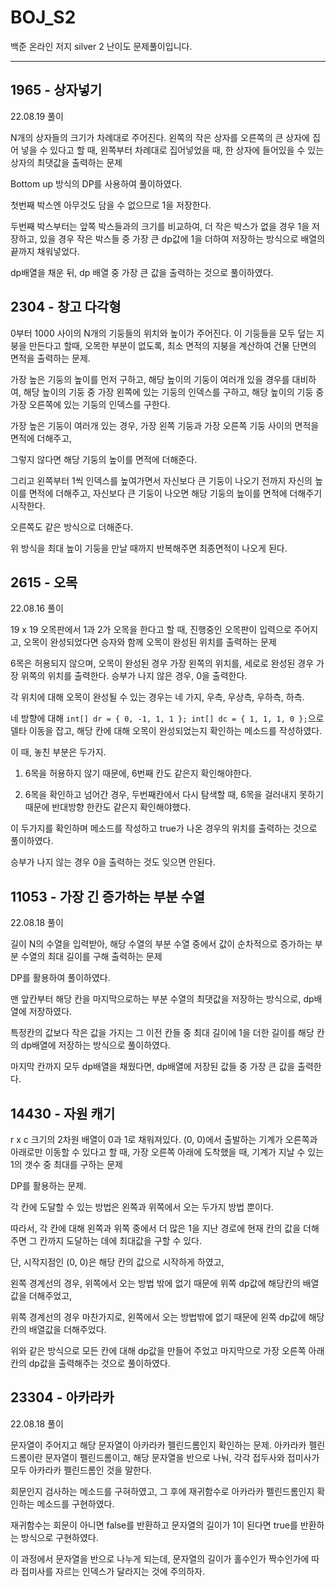 # BOJ_S2
백준 온라인 저지 silver 2 난이도 문제풀이입니다.

---

## 1965 - 상자넣기

22.08.19 풀이

N개의 상자들의 크기가 차례대로 주어진다. 왼쪽의 작은 상자를 오른쪽의 큰 상자에 집어 넣을 수 있다고 할 때, 왼쪽부터 차례대로 집어넣었을 때, 한 상자에 들어있을 수 있는 상자의 최댓값을 출력하는 문제

Bottom up 방식의 DP를 사용하여 풀이하였다.

첫번째 박스엔 아무것도 담을 수 없으므로 1을 저장한다.

두번째 박스부터는 앞쪽 박스들과의 크기를 비교하여, 더 작은 박스가 없을 경우 1을 저장하고, 있을 경우 작은 박스들 중 가장 큰 dp값에 1을 더하여 저장하는 방식으로 배열의 끝까지 채워넣었다.

dp배열을 채운 뒤, dp 배열 중 가장 큰 값을 출력하는 것으로 풀이하였다.

## 2304 - 창고 다각형

0부터 1000 사이의 N개의 기둥들의 위치와 높이가 주어진다. 이 기둥들을 모두 덮는 지붕을 만든다고 할때, 오목한 부분이 없도록, 최소 면적의 지붕을 계산하여 건물 단면의 면적을 출력하는 문제.

가장 높은 기둥의 높이를 먼저 구하고, 해당 높이의 기둥이 여러개 있을 경우를 대비하여, 해당 높이의 기둥 중 가장 왼쪽에 있는 기둥의 인덱스를 구하고, 해당 높이의 기둥 중 가장 오른쪽에 있는 기둥의 인덱스를 구한다.

가장 높은 기둥이 여러개 있는 경우, 가장 왼쪽 기둥과 가장 오른쪽 기둥 사이의 면적을 면적에 더해주고,

그렇지 않다면 해당 기둥의 높이를 면적에 더해준다.

그리고 왼쪽부터 1씩 인덱스를 높여가면서 자신보다 큰 기둥이 나오기 전까지 자신의 높이를 면적에 더해주고, 자신보다 큰 기둥이 나오면 해당 기둥의 높이를 면적에 더해주기 시작한다.

오른쪽도 같은 방식으로 더해준다.

위 방식을 최대 높이 기둥을 만날 때까지 반복해주면 최종면적이 나오게 된다. 

## 2615 - 오목

22.08.16 풀이

19 x 19 오목판에서 1과 2가 오목을 한다고 할 때, 진행중인 오목판이 입력으로 주어지고, 오목이 완성되었다면 승자와 함께 오목이 완성된 위치를 출력하는 문제

6목은 허용되지 않으며, 오목이 완성된 경우 가장 왼쪽의 위치를, 세로로 완성된 경우 가장 위쪽의 위치를 출력한다. 승부가 나지 않은 경우, 0을 출력한다.

각 위치에 대해 오목이 완성될 수 있는 경우는 네 가지, 우측, 우상측, 우하측, 하측.

네 방향에 대해 `int[] dr = { 0, -1, 1, 1 }; int[] dc = { 1, 1, 1, 0 };`으로 델타 이동을 잡고, 해당 칸에 대해 오목이 완성되었는지 확인하는 메소드를 작성하였다. 

이 때, 놓친 부분은 두가지. 

1. 6목을 허용하지 않기 때문에, 6번째 칸도 같은지 확인해야한다.

2. 6목을 확인하고 넘어간 경우, 두번째칸에서 다시 탐색할 때, 6목을 걸러내지 못하기 때문에 반대방향 한칸도 같은지 확인해야했다.

이 두가지를 확인하며 메소드를 작성하고 true가 나온 경우의 위치를 출력하는 것으로 풀이하였다. 

승부가 나지 않는 경우 0을 출력하는 것도 잊으면 안된다.

## 11053 - 가장 긴 증가하는 부분 수열

22.08.18 풀이

길이 N의 수열을 입력받아, 해당 수열의 부분 수열 중에서 값이 순차적으로 증가하는 부분 수열의 최대 길이를 구해 출력하는 문제

DP를 활용하여 풀이하였다.

맨 앞칸부터 해당 칸을 마지막으로하는 부분 수열의 최댓값을 저장하는 방식으로, dp배열에 저장하였다.

특정칸의 값보다 작은 값을 가지는 그 이전 칸들 중 최대 길이에 1을 더한 길이를 해당 칸의 dp배열에 저장하는 방식으로 풀이하였다.

마지막 칸까지 모두 dp배열을 채웠다면, dp배열에 저장된 값들 중 가장 큰 값을 출력한다.

## 14430 - 자원 캐기

r x c 크기의 2차원 배열이 0과 1로 채워져있다. (0, 0)에서 출발하는 기계가 오른쪽과 아래로만 이동할 수 있다고 할 때, 가장 오른쪽 아래에 도착했을 때, 기계가 지날 수 있는 1의 갯수 중 최대를 구하는 문제

DP를 활용하는 문제.

각 칸에 도달할 수 있는 방법은 왼쪽과 위쪽에서 오는 두가지 방법 뿐이다.

따라서, 각 칸에 대해 왼쪽과 위쪽 중에서 더 많은 1을 지난 경로에 현재 칸의 값을 더해주면 그 칸까지 도달하는 데에 최대값을 구할 수 있다.

단, 시작지점인 (0, 0)은 해당 칸의 값으로 시작하게 하였고,

왼쪽 경계선의 경우, 위쪽에서 오는 방법 밖에 없기 때문에 위쪽 dp값에 해당칸의 배열 값을 더해주었고,

위쪽 경계선의 경우 마찬가지로, 왼쪽에서 오는 방법밖에 없기 때문에 왼쪽 dp값에 해당칸의 배열값을 더해주었다.

위와 같은 방식으로 모든 칸에 대해 dp값을 만들어 주었고 마지막으로 가장 오른쪽 아래칸의 dp값을 출력해주는 것으로 풀이하였다.

## 23304 - 아카라카

22.08.18 풀이

문자열이 주어지고 해당 문자열이 아카라카 펠린드롬인지 확인하는 문제. 아카라카 펠린드롬이란 문자열이 펠린드롬이고, 해당 문자열을 반으로 나눠, 각각 접두사와 접미사가 모두 아카라카 펠린드롬인 것을 말한다.

회문인지 검사하는 메소드를 구혀하였고, 그 후에 재귀함수로 아카라카 펠린드롬인지 확인하는 메소드를 구현하였다.

재귀함수는 회문이 아니면 false를 반환하고 문자열의 길이가 1이 된다면 true를 반환하는 방식으로 구현하였다.

이 과정에서 문자열을 반으로 나누게 되는데, 문자열의 길이가 홀수인가 짝수인가에 따라 접미사를 자르는 인덱스가 달라지는 것에 주의하자.

